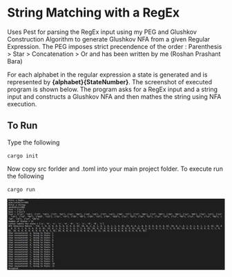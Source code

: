 # String Matching with a RegEx

Uses Pest for parsing the RegEx input using my PEG and Glushkov Construction Algorithm to generate Glushkov NFA from a given Regular Expression.
The PEG imposes strict precendence of the order : Parenthesis > Star > Concatenation > Or and has been written by me (Roshan Prashant Bara)

For each alphabet in the regular expression a state is generated and is represented by **{alphabet}{StateNumber}**.
The screenshot of executed program is shown below. The program asks for a RegEx input and a string input and constructs a Glushkov NFA and then mathes the string using NFA execution.

## To Run
Type the following
```
cargo init
```
Now copy src forlder and .toml into your main project folder.
To execute run the following
```
cargo run
```


 ![Screenshot](Terminal.jpg "Parsing a RegEx and NFA generation using Glushkov Construction Algorithm and Matching a string")
